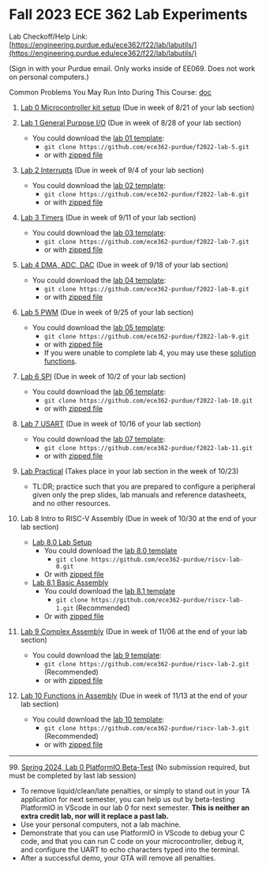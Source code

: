# Fall 2023 ECE 362 Lab Experiments

Lab Checkoff/Help Link: [https://engineering.purdue.edu/ece362/f22/lab/labutils/](https://engineering.purdue.edu/ece362/f22/lab/labutils/)

(Sign in with your Purdue email. Only works inside of EE069. Does not work on personal computers.)

Common Problems You May Run Into During This Course: [doc](./common_problems/common_problems.md)

1. [Lab 0 Microcontroller kit setup](./lab-00/lab_00.md) (Due in week of 8/21 of your lab section)
2. [Lab 1 General Purpose I/O](./lab-01/lab_01.md) (Due in week of 8/28 of your lab section)
   - You could download the [lab 01 template](https://github.com/ece362-purdue/f2022-lab-5):
     - `git clone https://github.com/ece362-purdue/f2022-lab-5.git`
     - or with [zipped file](https://github.com/ece362-purdue/f2022-lab-5/archive/refs/heads/main.zip)
3. [Lab 2 Interrupts](./lab-02/lab_02.md) (Due in week of 9/4 of your lab section)
   - You could download the [lab 02 template](https://github.com/ece362-purdue/f2022-lab-6):
     - `git clone https://github.com/ece362-purdue/f2022-lab-6.git`
     - or with [zipped file](https://github.com/ece362-purdue/f2022-lab-6/archive/refs/heads/main.zip)
4. [Lab 3 Timers](./lab-03/lab_03.md) (Due in week of 9/11 of your lab section)
   - You could download the [lab 03 template](https://github.com/ece362-purdue/f2022-lab-7):
     - `git clone https://github.com/ece362-purdue/f2022-lab-7.git`
     - or with [zipped file](https://github.com/ece362-purdue/f2022-lab-7/archive/refs/heads/main.zip)
5. [Lab 4 DMA, ADC, DAC](./lab-04/lab_04.md) (Due in week of 9/18 of your lab section)
   - You could download the [lab 04 template](https://github.com/ece362-purdue/f2022-lab-8):
     - `git clone https://github.com/ece362-purdue/f2022-lab-8.git`
     - or with [zipped file](https://github.com/ece362-purdue/f2022-lab-8/archive/refs/heads/main.zip)
6. [Lab 5 PWM](./lab-05/lab_05.md) (Due in week of 9/25 of your lab section)
   - You could download the [lab 05 template](https://github.com/ece362-purdue/f2022-lab-9):
     - `git clone https://github.com/ece362-purdue/f2022-lab-9.git`
     - or with [zipped file](https://github.com/ece362-purdue/f2022-lab-9/archive/refs/heads/main.zip)
     - If you were unable to complete lab 4, you may use these [solution functions](./lab-05/dma_adc_dac_soln.o).
7. [Lab 6 SPI](./lab-06/lab_06.md) (Due in week of 10/2 of your lab section)
   - You could download the [lab 06 template](https://github.com/ece362-purdue/f2022-lab-10):
     - `git clone https://github.com/ece362-purdue/f2022-lab-10.git`
     - or with [zipped file](https://github.com/ece362-purdue/f2022-lab-10/archive/refs/heads/main.zip)
8. [Lab 7 USART](./lab-07/lab_07.md) (Due in week of 10/16 of your lab section)
   - You could download the [lab 07 template](https://github.com/ece362-purdue/f2022-lab-11):
     - `git clone https://github.com/ece362-purdue/f2022-lab-11.git`
     - or with [zipped file](https://github.com/ece362-purdue/f2022-lab-11/archive/refs/heads/main.zip)

9. [Lab Practical](./lab-prac/lab-prac.md) (Takes place in your lab section in the week of 10/23)
    - TL:DR; practice such that you are prepared to configure a peripheral given only the prep slides, lab manuals and reference datasheets, and no other resources.

10. Lab 8 Intro to RISC-V Assembly (Due in week of 10/30 at the end of your lab section)
    - [Lab 8.0 Lab Setup](./lab-08/lab_08_0.md) 
      - You could download the [lab 8.0 template](https://github.com/ece362-purdue/riscv-lab-0)
        - `git clone https://github.com/ece362-purdue/riscv-lab-0.git`
      - Or with [zipped file](https://github.com/ece362-purdue/riscv-lab-0/archive/refs/heads/main.zip)
    - [Lab 8.1 Basic Assembly](./lab-08/lab_08_1.md)
      - You could download the [lab 8.1 template](https://github.com/ece362-purdue/riscv-lab-1)
        - `git clone https://github.com/ece362-purdue/riscv-lab-1.git` (Recommended)
      - Or with [zipped file](https://github.com/ece362-purdue/riscv-lab-1/archive/refs/heads/main.zip)
11. [Lab 9 Complex Assembly](./lab-09/lab_09.md) (Due in week of 11/06 at the end of your lab section)
    - You could download the [lab 9 template](https://github.com/ece362-purdue/riscv-lab-2):
      - `git clone https://github.com/ece362-purdue/riscv-lab-2.git` (Recommended)
      - or with [zipped file](https://github.com/ece362-purdue/riscv-lab-2/archive/refs/heads/main.zip)
12. [Lab 10 Functions in Assembly](./lab-10/lab_10.md) (Due in week of 11/13 at the end of your lab section)
    - You could download the [lab 10 template](https://github.com/ece362-purdue/riscv-lab-3):
      - `git clone https://github.com/ece362-purdue/riscv-lab-3.git` (Recommended)
      - or with [zipped file](https://github.com/ece362-purdue/riscv-lab-3/archive/refs/heads/main.zip)

<hr>

99\. [Spring 2024, Lab 0 PlatformIO Beta-Test](https://engineering.purdue.edu/ece362/lab/lab0/) (No submission required, but must be completed by last lab session)
- To remove liquid/clean/late penalties, or simply to stand out in your TA application for next semester, you can help us out by beta-testing PlatformIO in VScode in our lab 0 for next semester.  **This is neither an extra credit lab, nor will it replace a past lab.**
- Use your personal computers, not a lab machine.  
- Demonstrate that you can use PlatformIO in VScode to debug your C code, and that you can run C code on your microcontroller, debug it, and configure the UART to echo characters typed into the terminal.  
- After a successful demo, your GTA will remove all penalties.

<!-- 9. Lab Practical (Takes place in your lab section in the week of 10/23) -->
<!--9. [Lab 8 ARMv8 Development environment setup](./lab-0.2/lab_0.2.md) (Due in week of 10/9 at the end of your lab section)
   - You could download the [lab 0.2 template](https://github.com/ece362-purdue/f2022-lab-0.2):
     - `git clone https://github.com/ece362-purdue/f2022-lab-0.2.git`
     - Or with [zipped file](https://github.com/ece362-purdue/f2022-lab-0.2/archive/refs/heads/main.zip)
10. [Lab 9 Basic Assembly](./lab-1/lab_1.md) (Due in week of  10/16 at the end of your lab section)
   - You could download the [lab 1 template](https://github.com/ece362-purdue/f2022-lab-1):
     - `git clone https://github.com/ece362-purdue/f2022-lab-1.git`
     - Or with [zipped file](https://github.com/ece362-purdue/f2022-lab-1/archive/refs/heads/main.zip)
11. [Lab 10 Control Flow and C-to-Assembly](./lab-2/lab_2.md) (Due in week of 10/23 at the end of your lab section)
   - You could download the [lab 2 template](https://github.com/ece362-purdue/f2022-lab-2):
     - `git clone https://github.com/ece362-purdue/f2022-lab-2.git`
     - Or with [zipped file](https://github.com/ece362-purdue/f2022-lab-2/archive/refs/heads/main.zip)
12. [Lab 11 Functions in Assembly](./lab-3/lab_3.md) (Due in week of 10/30 at the end of your lab section)
   - You could download the [lab 3 template](https://github.com/ece362-purdue/f2022-lab-3):
     - `git clone https://github.com/ece362-purdue/f2022-lab-3.git`
     - Or with [zipped file](https://github.com/ece362-purdue/f2022-lab-3/archive/refs/heads/main.zip)
13. [Lab 12 Computer Organization](./lab-4/lab_4.md) (Due in week of 11/6 of your lab section)
   - You could download the [lab 4 template](https://github.com/ece362-purdue/f2022-lab-4):
     - `git clone https://github.com/ece362-purdue/f2022-lab-4.git`
     - or with [zipped file](https://github.com/ece362-purdue/f2022-lab-4/archive/refs/heads/main.zip)-->

<!---14. [Lab 12 (Extra Credit) I2C](./lab-12/lab12.md) (Due in week of 4/24 of your lab section)-->
